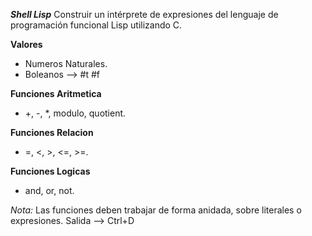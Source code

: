 ***Shell Lisp***
Construir un intérprete de expresiones del lenguaje de 
programación funcional Lisp utilizando C.

**Valores**
- Numeros Naturales.
- Boleanos --> #t #f

**Funciones Aritmetica**
- +, -, *, modulo, quotient.

**Funciones Relacion**
- =, <, >, <=, >=.

**Funciones Logicas**
- and, or, not.

*Nota:* Las funciones deben trabajar de forma anidada,
        sobre literales o expresiones.
        Salida --> Ctrl+D
